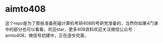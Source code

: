 # aimto408
这个repo是为了那些准备死磕计算机考研408的考研党准备的，当然你如果4门课中的部分也可以看看，欢迎star，更多408资料欢迎关注微信公众号：aimto408，微信号初建中，正在逐步完善。
